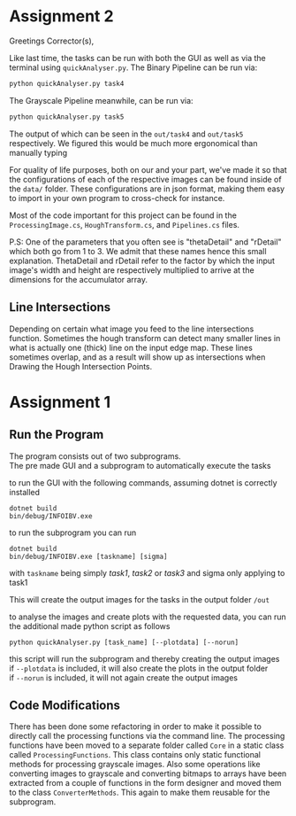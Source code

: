 # Assignment 2
Greetings Corrector(s),

Like last time, the tasks can be run with both the GUI as well as via the terminal using `quickAnalyser.py`.
The Binary Pipeline can be run via:
```bash
python quickAnalyser.py task4
```

The Grayscale Pipeline meanwhile, can be run via:
```bash
python quickAnalyser.py task5
```

The output of which can be seen in the `out/task4` and `out/task5` respectively. We figured this would be much more
ergonomical than manually typing 

For quality of life purposes, both on our and your part, we've made it so that the configurations
of each of the respective images can be found inside of the `data/` folder. These configurations are
in json format, making them easy to import in your own program to cross-check for instance.

Most of the code important for this project can be found in the `ProcessingImage.cs`, `HoughTransform.cs`, and `Pipelines.cs` files.

P.S: One of the parameters that you often see is "thetaDetail" and "rDetail" which both go from 1 to 3. We admit that these names hence this small explanation.
ThetaDetail and rDetail refer to the factor by which the input image's width and height are respectively multiplied to arrive at the dimensions for the accumulator array.

## Line Intersections
Depending on certain what image you feed to the line intersections function. Sometimes the hough transform can detect many smaller lines in what is 
actually one (thick) line on the input edge map. These lines sometimes overlap, and as a result will show up as intersections when Drawing the Hough Intersection Points.

# Assignment 1

## Run the Program

The program consists out of two subprograms.  
The pre made GUI and a subprogram to automatically execute the tasks

to run the GUI with the following commands, assuming dotnet 
is correctly installed
```
dotnet build
bin/debug/INFOIBV.exe
```

to run the subprogram you can run
```
dotnet build
bin/debug/INFOIBV.exe [taskname] [sigma]
```
with `taskname` being simply _task1_, _task2_ or _task3_
and sigma only applying to task1

This will create the output images for the tasks in the 
output folder `/out`

to analyse the images and create plots with the requested data,
you can run the additional made python script as follows

```
python quickAnalyser.py [task_name] [--plotdata] [--norun]
```
this script will run the subprogram and thereby creating the output images  
if `--plotdata` is included, it will also create the plots in the output folder  
if `--norun` is included, it will not again create the output images

## Code Modifications
There has been done some refactoring in order to make it possible to directly call the 
processing functions via the command line. The processing functions have been moved to a separate
folder called `Core` in a static class called `ProcessingFunctions`. This class contains only
static functional methods for processing grayscale images. Also some operations like converting images to grayscale and
converting bitmaps to arrays have been extracted from a couple of functions in the form designer and moved 
them to the class `ConverterMethods`. This again to make them reusable for the subprogram.
